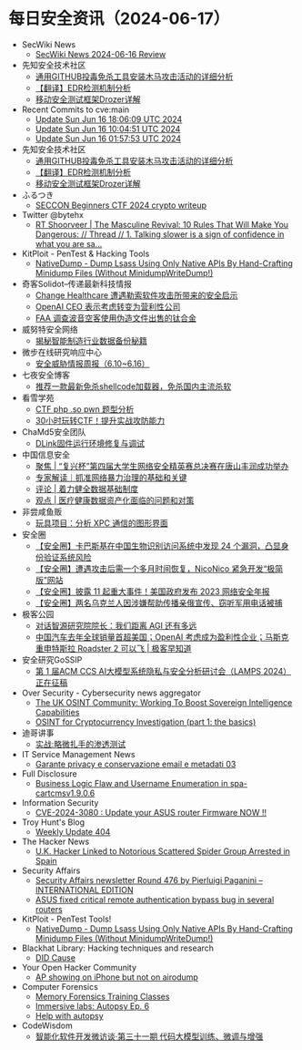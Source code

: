# 每日安全资讯（2024-06-17）

- SecWiki News
  - [SecWiki News 2024-06-16 Review](http://www.sec-wiki.com/?2024-06-16)
- 先知安全技术社区
  - [通用GITHUB投毒免杀工具安装木马攻击活动的详细分析](https://xz.aliyun.com/t/14854)
  - [【翻译】EDR检测机制分析](https://xz.aliyun.com/t/14847)
  - [移动安全测试框架Drozer详解](https://xz.aliyun.com/t/14846)
- Recent Commits to cve:main
  - [Update Sun Jun 16 18:06:09 UTC 2024](https://github.com/trickest/cve/commit/3a2bf5c3470084b01ff52acf919e10169a38402a)
  - [Update Sun Jun 16 10:04:51 UTC 2024](https://github.com/trickest/cve/commit/d64c7ed00569f392adb2cfdab4c7184b281faf6d)
  - [Update Sun Jun 16 01:57:53 UTC 2024](https://github.com/trickest/cve/commit/ae65f31f8ce739b532505de21a1bd21498a11ba3)
- 先知安全技术社区
  - [通用GITHUB投毒免杀工具安装木马攻击活动的详细分析](https://xz.aliyun.com/t/14854)
  - [【翻译】EDR检测机制分析](https://xz.aliyun.com/t/14847)
  - [移动安全测试框架Drozer详解](https://xz.aliyun.com/t/14846)
- ふるつき
  - [SECCON Beginners CTF 2024 crypto writeup](https://furutsuki.hatenablog.com/entry/2024/06/16/170151)
- Twitter @bytehx
  - [RT Shoorveer | The Masculine Revival: 10 Rules That Will Make You Dangerous: // Thread // 1. Talking slower is a sign of confidence in what you are sa...](https://x.com/bytehx343/status/1802372741506732033)
- KitPloit - PenTest &amp; Hacking Tools
  - [NativeDump - Dump Lsass Using Only Native APIs By Hand-Crafting Minidump Files (Without MinidumpWriteDump!)](http://www.kitploit.com/2024/06/nativedump-dump-lsass-using-only-native.html)
- 奇客Solidot–传递最新科技情报
  - [Change Healthcare 遭遇勒索软件攻击所带来的安全启示](https://www.solidot.org/story?sid=78443)
  - [OpenAI CEO 表示考虑转变为营利性公司](https://www.solidot.org/story?sid=78442)
  - [FAA 调查波音空客使用伪造文件出售的钛合金](https://www.solidot.org/story?sid=78441)
- 威努特安全网络
  - [揭秘智能制造行业数据备份秘籍](https://mp.weixin.qq.com/s?__biz=MzAwNTgyODU3NQ==&mid=2651123789&idx=1&sn=4c537fcb2b9ac189425e3e3236927521&chksm=80e6eafdb79163ebdf500a0b5d679e9cda4ccc6c746120074bf477a0aca02efcd6e317ffba30&scene=58&subscene=0#rd)
- 微步在线研究响应中心
  - [安全威胁情报周报（6.10~6.16）](https://mp.weixin.qq.com/s?__biz=Mzg5MTc3ODY4Mw==&mid=2247506066&idx=1&sn=9d2f7ab3e21405b2427f1f44af7a2f54&chksm=cfcabb86f8bd32909f41ba0cd89a8f42f1151a0a5b34df5c193a4a0169232b87eb3d29cd2f39&scene=58&subscene=0#rd)
- 七夜安全博客
  - [推荐一款最新免杀shellcode加载器，免杀国内主流杀软](https://mp.weixin.qq.com/s?__biz=MzIwODIxMjc4MQ==&mid=2651005706&idx=1&sn=de73adc69eff6f20615cdb463abb8587&chksm=8cf10548bb868c5eba0c49b07c4b73447a489dfda5f7566a8ca294cddb805e4314cae75d96f4&scene=58&subscene=0#rd)
- 看雪学苑
  - [CTF php .so pwn 题型分析](https://mp.weixin.qq.com/s?__biz=MjM5NTc2MDYxMw==&mid=2458559040&idx=1&sn=21a62e068a06b467b88f2b4187b9a517&chksm=b18d92ca86fa1bdc3c2ee862b10b84d6bea7d7c94953cc48e919173c3481a3f5a8c40103db37&scene=58&subscene=0#rd)
  - [30小时玩转CTF！提升实战攻防能力](https://mp.weixin.qq.com/s?__biz=MjM5NTc2MDYxMw==&mid=2458559040&idx=2&sn=864f22d88b2fb0ae4c545d7a05adc864&chksm=b18d92ca86fa1bdc9f370a2887a9b167607cbb15d53fe1a114201432dbc803aedce1dadc9400&scene=58&subscene=0#rd)
- ChaMd5安全团队
  - [DLink固件运行环境修复与调试](https://mp.weixin.qq.com/s?__biz=MzIzMTc1MjExOQ==&mid=2247510531&idx=1&sn=9ec594e8907e44c115c8e96c1ff781fc&chksm=e89d82dbdfea0bcdbf916dde5ed38d178f458940639a32ba2be96fc87c0adf58da4ea8cb06f8&scene=58&subscene=0#rd)
- 中国信息安全
  - [聚焦 | “复兴杯”第四届大学生网络安全精英赛总决赛在唐山丰润成功举办](https://mp.weixin.qq.com/s?__biz=MzA5MzE5MDAzOA==&mid=2664216105&idx=1&sn=a20562b2425e9a3bf02f3e75504510f8&chksm=8b59b4d0bc2e3dc6120a9ceec96840bc2ce5ffe04e1e70bb71978e02ee1c9105095ffb759f7f&scene=58&subscene=0#rd)
  - [专家解读｜抓准网络暴力治理的基础和关键](https://mp.weixin.qq.com/s?__biz=MzA5MzE5MDAzOA==&mid=2664216105&idx=2&sn=7b36b89ff0e0ba79c060f0122b95c51d&chksm=8b59b4d0bc2e3dc60ea4e265583bbe16524f886fdf39ac2f5d4a75becae73fbcb88338931a32&scene=58&subscene=0#rd)
  - [评论 | 着力健全数据基础制度](https://mp.weixin.qq.com/s?__biz=MzA5MzE5MDAzOA==&mid=2664216105&idx=3&sn=15acf833b83ea433a6670d5395bdfd1f&chksm=8b59b4d0bc2e3dc6071901adec1ff033a13d20087d6fcaf452c894e1fc8435434551cf07854d&scene=58&subscene=0#rd)
  - [观点 | 医疗健康数据资产化面临的问题和对策](https://mp.weixin.qq.com/s?__biz=MzA5MzE5MDAzOA==&mid=2664216105&idx=4&sn=0326ca2b2be314338ddc75de7c4b90e9&chksm=8b59b4d0bc2e3dc6fe6e8f84ddcc505e0d5846c1672efca21e121a868e5b3bcbede327ae2bd0&scene=58&subscene=0#rd)
- 非尝咸鱼贩
  - [玩具项目：分析 XPC 通信的图形界面](https://mp.weixin.qq.com/s?__biz=Mzk0NDE3MTkzNQ==&mid=2247485408&idx=1&sn=dbf63cc3cfbf33741c95ba67708b6e84&chksm=c329f910f45e7006b402d6c02d7d8686b272ed362bc034d28d7617a2b4fb87ec7149e03565b0&scene=58&subscene=0#rd)
- 安全圈
  - [【安全圈】卡巴斯基在中国生物识别访问系统中发现 24 个漏洞，凸显身份验证系统风险](https://mp.weixin.qq.com/s?__biz=MzIzMzE4NDU1OQ==&mid=2652061675&idx=1&sn=23b2d19c63d917c220518dec1eac717c&chksm=f36e13abc4199abdf2a9d5996700e53cc44d51c931d8e45379dd798e7647543d2e6b35ee9f3b&scene=58&subscene=0#rd)
  - [【安全圈】遭遇攻击后需一个多月时间恢复，NicoNico 紧急开发“极简版”网站](https://mp.weixin.qq.com/s?__biz=MzIzMzE4NDU1OQ==&mid=2652061675&idx=2&sn=7a9e6ab8bcc40ae71e0f4ba4678c57b7&chksm=f36e13abc4199abd4f05dce93f6682cb08848fedf53dc5f97a8bcbcc09610054a3a0b854e692&scene=58&subscene=0#rd)
  - [【安全圈】披露 11 起重大事件！美国政府发布 2023 网络安全年报](https://mp.weixin.qq.com/s?__biz=MzIzMzE4NDU1OQ==&mid=2652061675&idx=3&sn=8e921517c372ec424114f5c30e091276&chksm=f36e13abc4199abd5984dfb6e08cc96db18176f46a9542b782abad7da0c7c1b73face367f021&scene=58&subscene=0#rd)
  - [【安全圈】两名乌克兰人因涉嫌帮助传播亲俄宣传、窃听军用电话被捕](https://mp.weixin.qq.com/s?__biz=MzIzMzE4NDU1OQ==&mid=2652061675&idx=4&sn=d227901769fa1d7aa5ed99e44f813881&chksm=f36e13abc4199abd39939d5ac55dfdd6a7e14c969640a3cce0a57d625459182450743c79b406&scene=58&subscene=0#rd)
- 极客公园
  - [对话智源研究院院长：我们距离 AGI 还有多远](https://mp.weixin.qq.com/s?__biz=MTMwNDMwODQ0MQ==&mid=2653044052&idx=1&sn=b65c1dbd4009b764b45dfb58128ecfa7&chksm=7e5740e24920c9f46f21197c28cf38f873be19a5fc5d8e1769be99f0e4f1dc40a83e97aad654&scene=58&subscene=0#rd)
  - [中国汽车去年全球销量首超美国；OpenAI 考虑成为盈利性企业；马斯克重申特斯拉 Roadster 2 可以飞 | 极客早知道](https://mp.weixin.qq.com/s?__biz=MTMwNDMwODQ0MQ==&mid=2653044045&idx=1&sn=4a3f3f67aa08aa02f9d7786ae125417c&chksm=7e5740fb4920c9ed31a8cfd472c5b63196019d4861a9a69830b87f08b40df63fd4d6c14a57de&scene=58&subscene=0#rd)
- 安全研究GoSSIP
  - [第 1 届ACM CCS AI大模型系统隐私与安全分析研讨会（LAMPS 2024）正在征稿](https://mp.weixin.qq.com/s?__biz=Mzg5ODUxMzg0Ng==&mid=2247498249&idx=1&sn=ffcd03036dca16886b9cc79df5f72a82&chksm=c063d4d0f7145dc6fad15ddd68353fac3c769e414531d5e92061f456a4d635eb6dbca0798184&scene=58&subscene=0#rd)
- Over Security - Cybersecurity news aggregator
  - [The UK OSINT Community: Working To Boost Sovereign Intelligence Capabilities](https://www.secjuice.com/uk-osint-community-bolstering-sovereign-intelligence/)
  - [OSINT for Cryptocurrency Investigation (part 1: the basics)](https://www.secjuice.com/crypto-osint/)
- 迪哥讲事
  - [实战:略微扎手的渗透测试](https://mp.weixin.qq.com/s?__biz=MzIzMTIzNTM0MA==&mid=2247494977&idx=1&sn=b2687aa192c97b0fef505f95668ab5ab&chksm=e8a5e722dfd26e34be0914657c2c2c97c4b6b80a10e6877bf92dab5ac85070717e222e3f6987&scene=58&subscene=0#rd)
- IT Service Management News
  - [Garante privacy e conservazione email e metadati 03](http://blog.cesaregallotti.it/2024/06/garante-privacy-e-conservazione-email-e.html)
- Full Disclosure
  - [Business Logic Flaw and Username Enumeration in	spa-cartcmsv1.9.0.6](https://seclists.org/fulldisclosure/2024/Jun/6)
- Information Security
  - [CVE-2024-3080 : Update your ASUS router Firmware NOW !!](https://www.reddit.com/r/Information_Security/comments/1dgzqwq/cve20243080_update_your_asus_router_firmware_now/)
- Troy Hunt's Blog
  - [Weekly Update 404](https://www.troyhunt.com/weekly-update-404/)
- The Hacker News
  - [U.K. Hacker Linked to Notorious Scattered Spider Group Arrested in Spain](https://thehackernews.com/2024/06/uk-hacker-linked-to-notorious-scattered.html)
- Security Affairs
  - [Security Affairs newsletter Round 476 by Pierluigi Paganini – INTERNATIONAL EDITION](https://securityaffairs.com/164559/breaking-news/security-affairs-newsletter-round-476-by-pierluigi-paganini-international-edition.html)
  - [ASUS fixed critical remote authentication bypass bug in several routers](https://securityaffairs.com/164549/security/asus-router-models-critical-rce.html)
- KitPloit - PenTest Tools!
  - [NativeDump - Dump Lsass Using Only Native APIs By Hand-Crafting Minidump Files (Without MinidumpWriteDump!)](http://www.kitploit.com/2024/06/nativedump-dump-lsass-using-only-native.html)
- Blackhat Library: Hacking techniques and research
  - [DID Cause](https://www.reddit.com/r/blackhat/comments/1dh0ndz/did_cause/)
- Your Open Hacker Community
  - [AP showing on iPhone but not on airodump](https://www.reddit.com/r/HowToHack/comments/1dh0gev/ap_showing_on_iphone_but_not_on_airodump/)
- Computer Forensics
  - [Memory Forensics Training Classes](https://www.reddit.com/r/computerforensics/comments/1dhe9lo/memory_forensics_training_classes/)
  - [Immersive labs: Autopsy Ep. 6](https://www.reddit.com/r/computerforensics/comments/1dh3rnw/immersive_labs_autopsy_ep_6/)
  - [Help with autopsy](https://www.reddit.com/r/computerforensics/comments/1dgvovf/help_with_autopsy/)
- CodeWisdom
  - [智能化软件开发微访谈·第三十一期 代码大模型训练、微调与增强](https://mp.weixin.qq.com/s?__biz=MzU4NDU4OTM4OQ==&mid=2247509291&idx=1&sn=52a2ae2c42bec56e0b6f3bc84d022632&chksm=fd956c09cae2e51fa1ad562f2c3286bb1fcb7774357d627745bbe66dec27a723c0bef6776a96&scene=58&subscene=0#rd)
